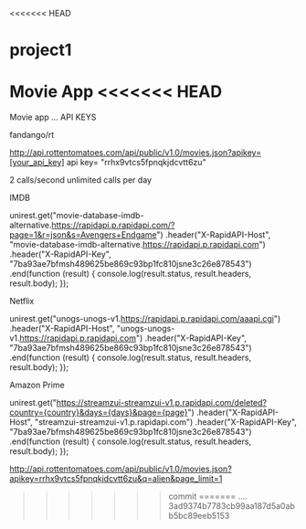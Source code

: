 <<<<<<< HEAD
# project1
Movie App
<<<<<<< HEAD
=======
Movie app
...
API KEYS

fandango/rt

http://api.rottentomatoes.com/api/public/v1.0/movies.json?apikey=[your_api_key]
api key= "rrhx9vtcs5fpnqkjdcvtt6zu"

2 calls/second
unlimited calls per day


IMDB

unirest.get("movie-database-imdb-alternative.https://rapidapi.p.rapidapi.com/?page=1&r=json&s=Avengers+Endgame")
.header("X-RapidAPI-Host", "movie-database-imdb-alternative.https://rapidapi.p.rapidapi.com")
.header("X-RapidAPI-Key", "7ba93ae7bfmsh489625be869c93bp1fc810jsne3c26e878543")
.end(function (result) {
  console.log(result.status, result.headers, result.body);
});

Netflix

unirest.get("unogs-unogs-v1.https://rapidapi.p.rapidapi.com/aaapi.cgi")
.header("X-RapidAPI-Host", "unogs-unogs-v1.https://rapidapi.p.rapidapi.com")
.header("X-RapidAPI-Key", "7ba93ae7bfmsh489625be869c93bp1fc810jsne3c26e878543")
.end(function (result) {
  console.log(result.status, result.headers, result.body);
});

Amazon Prime

unirest.get("https://streamzui-streamzui-v1.p.rapidapi.com/deleted?country={country}&days={days}&page={page}")
.header("X-RapidAPI-Host", "streamzui-streamzui-v1.p.rapidapi.com")
.header("X-RapidAPI-Key", "7ba93ae7bfmsh489625be869c93bp1fc810jsne3c26e878543")
.end(function (result) {
  console.log(result.status, result.headers, result.body);
});

http://api.rottentomatoes.com/api/public/v1.0/movies.json?apikey=rrhx9vtcs5fpnqkjdcvtt6zu&q=alien&page_limit=1
>>>>>>> commit
=======
....
>>>>>>> 3ad9374b7783cb99aa187d5a0abb5bc89eeb5153
